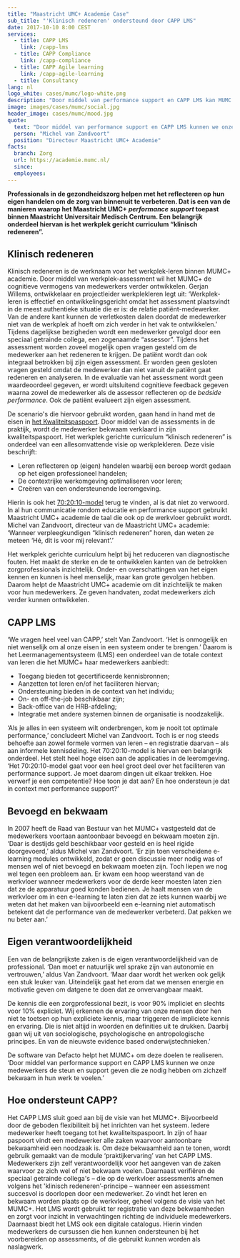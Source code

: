 ```yaml
---
title: "Maastricht UMC+ Academie Case"
sub_title: "'Klinisch redeneren' ondersteund door CAPP LMS"
date: 2017-10-10 8:00 CEST
services:
  - title: CAPP LMS
    link: /capp-lms
  - title: CAPP Compliance
    link: /capp-compliance
  - title: CAPP Agile learning
    link: /capp-agile-learning
  - title: Consultancy
lang: nl
logo_white: cases/mumc/logo-white.png
description: "Door middel van performance support en CAPP LMS kan MUMC steun en support geven aan medewerkers. Lees in deze casus hoe we dat samen hebben gedaan."
image: images/cases/mumc/social.jpg
header_image: cases/mumc/mood.jpg
quote:
  text: "Door middel van performance support en CAPP LMS kunnen we onze medewerkers de <strong>steun en support</strong> geven die ze nodig hebben om zichzelf bekwaam in hun werk te voelen."
  person: "Michel van Zandvoort"
  position: "Directeur Maastricht UMC+ Academie"
facts:
  branch: Zorg
  url: https://academie.mumc.nl/
  since:
  employees:
---
```


**Professionals in de gezondheidszorg helpen met het reflecteren op hun eigen handelen om de zorg van binnenuit te verbeteren. Dat is een van de manieren waarop het Maastricht UMC+ *performance support* toepast binnen Maastricht Universitair Medisch Centrum. Een belangrijk onderdeel hiervan is het werkplek gericht curriculum “klinisch redeneren”.**

## Klinisch redeneren

Klinisch redeneren is de werknaam voor het werkplek-leren binnen MUMC+ academie. Door middel van werkplek-assessment wil het MUMC+ de cognitieve vermogens van medewerkers verder ontwikkelen. Gerjan Willems, ontwikkelaar en projectleider werkplekleren legt uit: ‘Werkplek-leren is effectief en ontwikkelingsgericht omdat het assessment plaatsvindt in de meest authentieke situatie die er is: de relatie patiënt-medewerker. Van de andere kant kunnen de verletkosten dalen doordat de medewerker niet van de werkplek af hoeft om zich verder in het vak te ontwikkelen.’ Tijdens dagelijkse bezigheden wordt een medewerker gevolgd door een speciaal getrainde collega, een zogenaamde “assessor”. Tijdens het assessment worden zoveel mogelijk open vragen gesteld om de medewerker aan het redeneren te krijgen. De patiënt wordt dan ook integraal betrokken bij zijn eigen assessment. Er worden geen gesloten vragen gesteld omdat de medewerker dan niet vanuit de patiënt gaat redeneren en analyseren. In de evaluatie van het assessment wordt geen waardeoordeel gegeven, er wordt uitsluitend cognitieve feedback gegeven waarna zowel de medewerker als de assessor reflecteren op de *bedside performance*. Ook de patiënt evalueert zijn eigen assessment.

De scenario's die hiervoor gebruikt worden, gaan hand in hand met de eisen in [het Kwaliteitspaspoort](/capp-compliance/). Door middel van de assessments in de praktijk, wordt de medewerker bekwaam verklaard in zijn kwaliteitspaspoort. Het werkplek gerichte curriculum “klinisch redeneren” is onderdeel van een allesomvattende visie op werkplekleren. Deze visie beschrijft:

- Leren reflecteren op (eigen) handelen waarbij een beroep wordt gedaan op het eigen professioneel handelen;
- De contextrijke werkomgeving optimaliseren voor leren;
- Creëren van een ondersteunende leeromgeving.

Hierin is ook het [70:20:10-model](/70-20-10/) terug te vinden, al is dat niet zo verwoord. In al hun communicatie rondom educatie en performance support gebruikt Maastricht UMC+ academie de taal die ook op de werkvloer gebruikt wordt. Michel van Zandvoort, directeur van de Maastricht UMC+ academie: ‘Wanneer verpleegkundigen “klinisch redeneren” horen, dan weten ze meteen ‘Hé, dit is voor mij relevant’.’

Het werkplek gerichte curriculum helpt bij het reduceren van diagnostische fouten. Het maakt de sterke en de te ontwikkelen kanten van de betrokken zorgprofessionals inzichtelijk. Onder- en overschattingen van het eigen kennen en kunnen is heel menselijk, maar kan grote gevolgen hebben. Daarom helpt de Maastricht UMC+ academie om dit inzichtelijk te maken voor hun medewerkers. Ze geven handvaten, zodat medewerkers zich verder kunnen ontwikkelen.

## CAPP LMS

‘We vragen heel veel van CAPP,’ stelt Van Zandvoort. ‘Het is onmogelijk en niet wenselijk om al onze eisen in een systeem onder te brengen.’ Daarom is het Leermanagementsysteem (LMS) een onderdeel van de totale context van leren die het MUMC+ haar medewerkers aanbiedt:

- Toegang bieden tot gecertificeerde kennisbronnen;
- Aanzetten tot leren en/of het faciliteren hiervan;
- Ondersteuning bieden in de context van het individu;
- On- en off-the-job beschikbaar zijn;
- Back-office van de HRB-afdeling;
- Integratie met andere systemen binnen de organisatie is noodzakelijk.

‘Als je alles in een systeem wilt onderbrengen, kom je nooit tot optimale performance,’ concludeert Michel van Zandvoort. Toch is er nog steeds behoefte aan zowel formele vormen van leren – en registratie daarvan – als aan informele kennisdeling. Het 70:20:10-model is hiervan een belangrijk onderdeel. Het stelt heel hoge eisen aan de applicaties in de leeromgeving. ‘Het 70:20:10-model gaat voor een heel groot deel over het faciliteren van performance support. Je moet daarom dingen uit elkaar trekken. Hoe verwerf je een competentie? Hoe toon je dat aan? En hoe ondersteun je dat in context met performance support?’

## Bevoegd en bekwaam

In 2007 heeft de Raad van Bestuur van het MUMC+ vastgesteld dat de medewerkers voortaan aantoonbaar bevoegd en bekwaam moeten zijn. ‘Daar is destijds geld beschikbaar voor gesteld en is heel rigide doorgevoerd,’ aldus Michel van Zandvoort. ‘Er zijn toen verscheidene e-learning modules ontwikkeld, zodat er geen discussie meer nodig was of mensen wel of niet bevoegd en bekwaam moeten zijn. Toch liepen we nog wel tegen een probleem aan. Er kwam een hoop weerstand van de werkvloer wanneer medewerkers voor de derde keer moesten laten zien dat ze de apparatuur goed konden bedienen. Je haalt mensen van de werkvloer om in een e-learning te laten zien dat ze iets kunnen waarbij we weten dat het maken van bijvoorbeeld een e-learning niet automatisch betekent dat de performance van de medewerker verbeterd. Dat pakken we nu beter aan.’

## Eigen verantwoordelijkheid

Een van de belangrijkste zaken is de eigen verantwoordelijkheid van de professional. ‘Dan moet er natuurlijk wel sprake zijn van autonomie en vertrouwen,’ aldus Van Zandvoort. ‘Maar daar wordt het werken ook gelijk een stuk leuker van. Uiteindelijk gaat het erom dat we mensen energie en motivatie geven om datgene te doen dat ze onvervangbaar maakt.

De kennis die een zorgprofessional bezit, is voor 90% impliciet en slechts voor 10% expliciet. Wij erkennen de ervaring van onze mensen door hen niet te toetsen op hun expliciete kennis, maar triggeren de impliciete kennis en ervaring. Die is niet altijd in woorden en definities uit te drukken. Daarbij gaan wij uit van sociologische, psychologische en antropologische principes. En van de nieuwste evidence based onderwijstechnieken.’

De software van Defacto helpt het MUMC+ om deze doelen te realiseren. ‘Door middel van performance support en CAPP LMS kunnen we onze medewerkers de steun en support geven die ze nodig hebben om zichzelf bekwaam in hun werk te voelen.’

## Hoe ondersteunt CAPP?

Het CAPP LMS sluit goed aan bij de visie van het MUMC+. Bijvoorbeeld door de geboden flexibiliteit bij het inrichten van het systeem. Iedere medewerker heeft toegang tot het kwaliteitspaspoort. In zijn of haar paspoort vindt een medewerker alle zaken waarvoor aantoonbare bekwaamheid een noodzaak is. Om deze bekwaamheid aan te tonen, wordt gebruik gemaakt van de module ‘praktijkervaring’ van het CAPP LMS. Medewerkers zijn zelf verantwoordelijk voor het aangeven van de zaken waarvoor ze zich wel of niet bekwaam voelen. Daarnaast verifiëren de speciaal getrainde collega's – die op de werkvloer assessments afnemen volgens het 'klinisch redeneren’-principe – wanneer een assessment succesvol is doorlopen door een medewerker. Zo vindt het leren en bekwaam worden plaats op de werkvloer, geheel volgens de visie van het MUMC+. Het LMS wordt gebruikt ter registratie van deze bekwaamheden en zorgt voor inzicht in verwachtingen richting de individuele medewerkers. Daarnaast biedt het LMS ook een digitale catalogus. Hierin vinden medewerkers de cursussen die hen kunnen ondersteunen bij het voorbereiden op assessments, of die gebruikt kunnen worden als naslagwerk.
